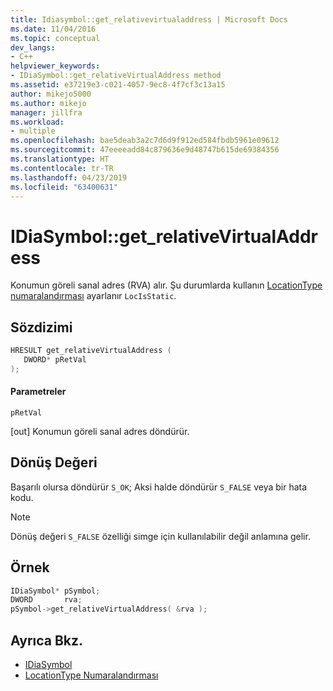 ```yaml
---
title: Idiasymbol::get_relativevirtualaddress | Microsoft Docs
ms.date: 11/04/2016
ms.topic: conceptual
dev_langs:
- C++
helpviewer_keywords:
- IDiaSymbol::get_relativeVirtualAddress method
ms.assetid: e37219e3-c021-4057-9ec8-4f7cf3c13a15
author: mikejo5000
ms.author: mikejo
manager: jillfra
ms.workload:
- multiple
ms.openlocfilehash: bae5deab3a2c7d6d9f912ed584fbdb5961e09612
ms.sourcegitcommit: 47eeeeadd84c879636e9d48747b615de69384356
ms.translationtype: HT
ms.contentlocale: tr-TR
ms.lasthandoff: 04/23/2019
ms.locfileid: "63400631"
---
```

# <a name="idiasymbolgetrelativevirtualaddress"></a>IDiaSymbol::get_relativeVirtualAddress
Konumun göreli sanal adres (RVA) alır. Şu durumlarda kullanın [LocationType numaralandırması](../../debugger/debug-interface-access/locationtype.md) ayarlanır `LocIsStatic`.

## <a name="syntax"></a>Sözdizimi

```C++
HRESULT get_relativeVirtualAddress ( 
   DWORD* pRetVal
);
```

#### <a name="parameters"></a>Parametreler
 `pRetVal`

[out] Konumun göreli sanal adres döndürür.

## <a name="return-value"></a>Dönüş Değeri
 Başarılı olursa döndürür `S_OK`; Aksi halde döndürür `S_FALSE` veya bir hata kodu.

> [!NOTE]
> Dönüş değeri `S_FALSE` özelliği simge için kullanılabilir değil anlamına gelir.

## <a name="example"></a>Örnek

```C++
IDiaSymbol* pSymbol;
DWORD       rva;
pSymbol->get_relativeVirtualAddress( &rva );
```

## <a name="see-also"></a>Ayrıca Bkz.
- [IDiaSymbol](../../debugger/debug-interface-access/idiasymbol.md)
- [LocationType Numaralandırması](../../debugger/debug-interface-access/locationtype.md)